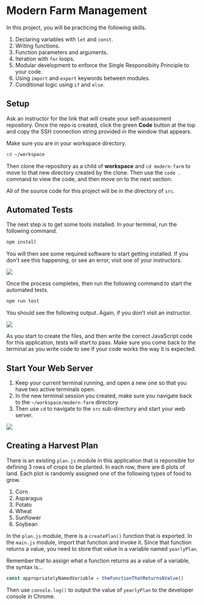 # Modern Farm Management

In this project, you will be practicing the following skills.

1. Declaring variables with `let` and `const`.
1. Writing functions.
1. Function parameters and arguments.
2. Iteration with `for` loops.
3. Modular development to enforce the Single Responsibiity Principle to your code.
4. Using `import` and `export` keywords between modules.
5. Conditional logic using `if` and `else`.

## Setup

Ask an instructor for the link that will create your self-assessment repository. Once the repo is created, click the green **Code** button at the top and copy the SSH connection string provided in the window that appears.

Make sure you are in your workspace directory.

```sh
cd ~/workspace
```

Then clone the repository as a child of **workspace** and `cd modern-farm` to move to that new directory created by the clone. Then use the `code .` command to view the code, and then move on to the next section.

All of the source code for this project will be in the directory of `src`.

## Automated Tests

The next step is to get some tools installed. In your terminal, run the following command.

```sh
npm install
```

You will then see some required software to start getting installed. If you don't see this happening, or see an error, visit one of your instructors.

![](./images/modern-farm-npm-install.gif)

Once the process completes, then run the following command to start the automated tests.

```sh
npm run test
```

You should see the following output. Again, if you don't visit an instructor.

![](./images/modern-farm-automated-tests.gif)

As you start to create the files, and then write the correct JavaScript code for this application, tests will start to pass. Make sure you come back to the terminal as you write code to see if your code works the way it is expected.

## Start Your Web Server

1. Keep your current terminal running, and open a new one so that you have two active terminals open.
1. In the new terminal session you created, make sure you navigate back to the `~/workspace/modern-farm` directory
1. Then use `cd` to navigate to the `src` sub-directory and start your web server.

![](./images/modern-farm-web-server.gif)

## Creating a Harvest Plan

There is an existing `plan.js` module in this application that is reponsible for defining 3 rows of crops to be planted. In each row, there are 6 plots of land. Each plot is randomly assigned one of the following types of food to grow.

1. Corn
1. Asparagus
1. Potato
1. Wheat
1. Sunflower
1. Soybean

In the `plan.js` module, there is a `createPlan()` function that is exported. In the `main.js` module, import that function and invoke it. Since that function returns a value, you need to store that value in a variable named `yearlyPlan`.

Remember that to assign what a function returns as a value of a variable, the syntax is...

```js
const appropriatelyNamedVariable = theFunctionThatReturnsAValue()
```

Then use `console.log()` to output the value of `yearlyPlan` to the developer console in Chrome.